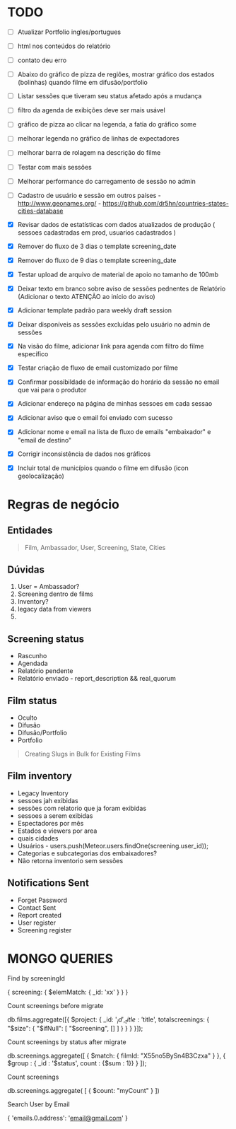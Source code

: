 # TODO

- [ ] Atualizar Portfolio ingles/portugues
- [ ] html nos conteúdos do relatório
- [ ] contato deu erro
- [ ] Abaixo do gráfico de pizza de regiões, mostrar gráfico dos estados (bolinhas) quando filme em difusão/portfolio
- [ ] Listar sessões que tiveram seu status afetado após a mudança

- [ ] filtro da agenda de exibições deve ser mais usável
- [ ] gráfico de pizza ao clicar na legenda, a fatia do gráfico some
- [ ] melhorar legenda no gráfico de linhas de expectadores
- [ ] melhorar barra de rolagem na descrição do filme

- [ ] Testar com mais sessões
- [ ] Melhorar performance do carregamento de sessão no admin
- [ ] Cadastro de usuário e sessão em outros países - http://www.geonames.org/ - https://github.com/dr5hn/countries-states-cities-database

- [x] Revisar dados de estatísticas com dados atualizados de produção ( sessoes cadastradas em prod, usuarios cadastrados )
- [x] Remover do fluxo de 3 dias o template screening_date
- [x] Remover do fluxo de 9 dias o template screening_date
- [x] Testar upload de arquivo de material de apoio no tamanho de 100mb
- [x] Deixar texto em branco sobre aviso de sessões pednentes de Relatório (Adicionar o texto ATENÇÃO ao início do aviso)
- [x] Adicionar template padrão para weekly draft session
- [x] Deixar disponíveis as sessões excluídas pelo usuário no admin de sessões
- [x] Na visão do filme, adicionar link para agenda com filtro do filme específico
- [x] Testar criação de fluxo de email customizado por filme
- [x] Confirmar possibildade de informação do horário da sessão no email que vai para o produtor
- [x] Adicionar endereço na página de minhas sessoes em cada sessao
- [x] Adicionar aviso que o email foi enviado com sucesso
- [x] Adicionar nome e email na lista de fluxo de emails "embaixador" e "email de destino"
- [x] Corrigir inconsistência de dados nos gráficos
- [x] Incluir total de municípios quando o filme em difusão (icon geolocalização)

# Regras de negócio

## Entidades

> Film, Ambassador, User, Screening, State, Cities

## Dúvidas

1. User = Ambassador?
2. Screening dentro de films
3. Inventory?
4. legacy data from viewers
5.

## Screening status

* Rascunho
* Agendada
* Relatório pendente
* Relatório enviado - report_description && real_quorum

## Film status

* Oculto
* Difusão
* Difusão/Portfolio
* Portfolio

> Creating Slugs in Bulk for Existing Films

## Film inventory

* Legacy Inventory
* sessoes jah exibidas
* sessões com relatorio que ja foram exibidas
* sessoes a serem exibidas
* Espectadores por mês
* Estados e viewers por area
* quais cidades
* Usuários -         users.push(Meteor.users.findOne(screening.user_id));
* Categorias e subcategorias dos embaixadores?
* Não retorna inventorio sem sessões


## Notifications Sent

* Forget Password
* Contact Sent
* Report created
* User register
* Screening register

# MONGO QUERIES

Find by screeningId

{ screening: { $elemMatch: { _id: 'xx' } } }

Count screenings before migrate

db.films.aggregate([{
  $project: {
    _id: '$_id',
    _title: '$title',
    totalscreenings: {
      "$size": { "$ifNull": [ "$screening", [] ] }
    }
  }
}]);

Count screenings by status after migrate

db.screenings.aggregate([
  { $match: { filmId: "X55no5BySn4B3Czxa" } },
  { $group : { _id : '$status', count : {$sum : 1}} }
]);

Count screenings

db.screenings.aggregate( [
   { $count: "myCount" }
])

Search User by Email

{ 'emails.0.address': 'email@gmail.com' }